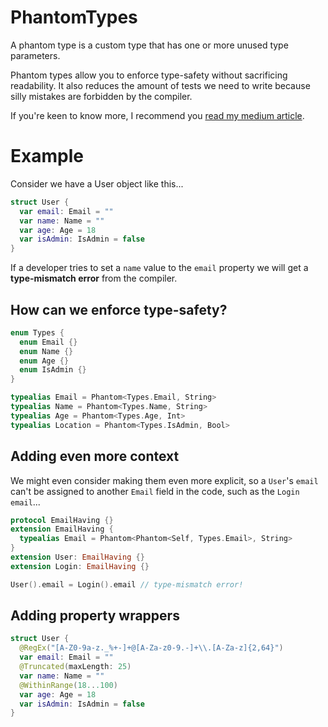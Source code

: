 # PhantomTypes
A phantom type is a custom type that has one or more unused type parameters.

Phantom types allow you to enforce type-safety without sacrificing readability. It also reduces the amount of tests we need to write because silly mistakes are forbidden by the compiler.

If you're keen to know more, I recommend you [read my medium article](https://medium.com/@cjnevin/expressible-dynamic-phantom-types-513091b63f04).

# Example

Consider we have a User object like this...

```swift
struct User {
  var email: Email = ""
  var name: Name = ""
  var age: Age = 18
  var isAdmin: IsAdmin = false
}
```

If a developer tries to set a `name` value to the `email` property we will get a **type-mismatch error** from the compiler. 

## How can we enforce type-safety?

```swift
enum Types {
  enum Email {}
  enum Name {}
  enum Age {}
  enum IsAdmin {}
}

typealias Email = Phantom<Types.Email, String>
typealias Name = Phantom<Types.Name, String>
typealias Age = Phantom<Types.Age, Int>
typealias Location = Phantom<Types.IsAdmin, Bool>
```

## Adding even more context

We might even consider making them even more explicit, so a `User`'s `email` can't be assigned to another `Email` field in the code, such as the `Login` `email`...

```swift
protocol EmailHaving {}
extension EmailHaving {
  typealias Email = Phantom<Phantom<Self, Types.Email>, String>
}
extension User: EmailHaving {}
extension Login: EmailHaving {}

User().email = Login().email // type-mismatch error!
```

## Adding property wrappers

```swift
struct User {
  @RegEx("[A-Z0-9a-z._%+-]+@[A-Za-z0-9.-]+\\.[A-Za-z]{2,64}")
  var email: Email = ""
  @Truncated(maxLength: 25)
  var name: Name = ""
  @WithinRange(18...100)
  var age: Age = 18
  var isAdmin: IsAdmin = false
}
